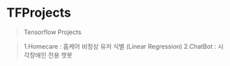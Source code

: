 # TFProjects

> Tensorflow Projects

> 1.Homecare : 홈케어 비정상 유저 식별 (Linear Regression)
> 2.ChatBot : 시각장애인 전용 챗봇